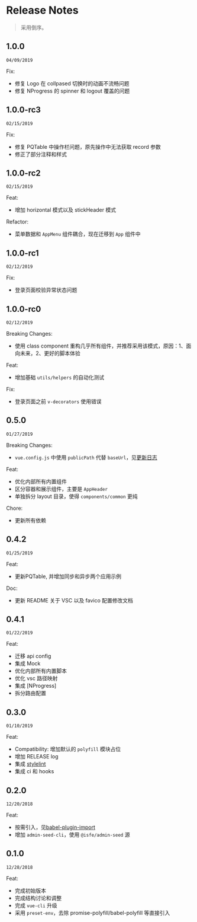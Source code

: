 # Release Notes

> 采用倒序。

## 1.0.0

`04/09/2019`

Fix:
- 修复 Logo 在 collpased 切换时的动画不流畅问题
- 修复 NProgress 的 spinner 和 logout 覆盖的问题

## 1.0.0-rc3

`02/15/2019`

Fix:
- 修复 PQTable 中操作栏问题，原先操作中无法获取 record 参数
- 修正了部分注释和样式

## 1.0.0-rc2

`02/15/2019`

Feat:
- 增加 horizontal 模式以及 stickHeader 模式

Refactor:
- 菜单数据和 `AppMenu` 组件耦合，现在迁移到 `App` 组件中

## 1.0.0-rc1

`02/12/2019`

Fix:
- 登录页面校验异常状态问题

## 1.0.0-rc0

`02/12/2019`

Breaking Changes:
- 使用 class component 重构几乎所有组件，并推荐采用该模式，原因：1、面向未来，2、更好的脚本体验

Feat:
- 增加基础 `utils/helpers` 的自动化测试

Fix:
- 登录页面之前 `v-decorators` 使用错误

## 0.5.0

`01/27/2019`

Breaking Changes:
- `vue.config.js` 中使用 `publicPath` 代替 `baseUrl`，见[更新日志](https://github.com/vuejs/vue-cli/blob/dev/CHANGELOG.md#features-1)

Feat:
- 优化内部所有内置组件
- 区分容器和展示组件，主要是 `AppHeader`
- 单独拆分 layout 目录，使得 `components/common` 更纯

Chore:
- 更新所有依赖

## 0.4.2

`01/25/2019`

Feat:
- 更新PQTable, 并增加同步和异步两个应用示例

Doc:
- 更新 README 关于 VSC 以及 favico 配置修改文档

## 0.4.1
`01/22/2019`

Feat:
- 迁移 api config
- 集成 Mock
- 优化内部所有内置脚本
- 优化 vsc 路径映射
- 集成 [NProgress]
- 拆分路由配置

## 0.3.0

`01/10/2019`

Feat:
- Compatibility: 增加默认的 `polyfill` 模块占位
- 增加 RELEASE log
- 集成 [stylelint](https://github.com/stylelint/stylelint)
- 集成 ci 和 hooks

## 0.2.0

`12/20/2018`

Feat:
- 按需引入，见[babel-plugin-import](https://github.com/ant-design/babel-plugin-import)
- 增加 `admin-seed-cli`，使用 `@isfe/admin-seed` 源

## 0.1.0

`12/28/2018`

Feat:
- 完成初始版本
- 完成结构讨论和调整
- 完成 `vue-cli` 升级
- 采用 `preset-env`，去除 promise-polyfill/babel-polyfill 等直接引入
